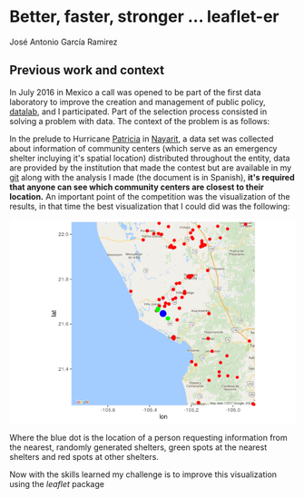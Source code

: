 Better, faster, stronger ... leaflet-er
================
José Antonio García Ramirez

Previous work and context
-------------------------

In July 2016 in Mexico a call was opened to be part of the first data laboratory to improve the creation and management of public policy, [datalab](https://datos.gob.mx/blog/abrimos-convocatoria-datalab?category=noticias), and I participated. Part of the selection process consisted in solving a problem with data. The context of the problem is as follows:

In the prelude to Hurricane [Patricia](https://en.wikipedia.org/wiki/Hurricane_Patricia) in [Nayarit](https://en.wikipedia.org/wiki/Nayarit), a data set was collected about information of community centers (which serve as an emergency shelter incluying it's spatial location) distributed throughout the entity, data are provided by the institution that made the contest but are available in my [git](https://github.com/fou-foo/DataLab/blob/master/datalab.md) along with the analysis I made (the document is in Spanish), **it's required that anyone can see which community centers are closest to their location.** An important point of the competition was the visualization of the results, in that time the best visualization that I could did was the following:

![First map for k cluster](mapaviejo1.png)

Where the blue dot is the location of a person requesting information from the nearest, randomly generated shelters, green spots at the nearest shelters and red spots at other shelters.

Now with the skills learned my challenge is to improve this visualization using the *leaflet* package
